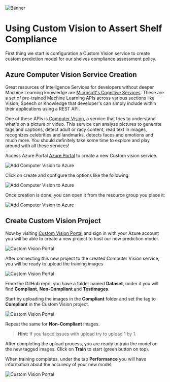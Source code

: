 ![Banner](Assets/Banner.png)

# Using Custom Vision to Assert Shelf Compliance

First thing we start is configuration a Custom Vision service to create custom prediction model for our shelves compliance assessment policy.

## Azure Computer Vision Service Creation

Great resources of Intelligence Services for developers without deeper Machine Learning knowledge are [Microsoft's Cognitive Services](https://azure.microsoft.com/en-us/services/cognitive-services/). These are a set of pre-trained Machine Learning APIs across various sections like Vision, Speech or Knowledge that developer's can simply include within their applications using a REST API.

One of these APIs is [Computer Vision](https://azure.microsoft.com/en-us/services/cognitive-services/computer-vision/), a service that tries to understand what's on a picture or video. This service can analyze pictures to generate tags and captions, detect adult or racy content, read text in images, recognizes celebrities and landmarks, detects faces and emotions and much more. You should definitely take some time to explore and play around with all these services!

Access Azure Portal [Azure Portal](https://portal.azure.com) to create a new Custom vision service.

![Add Computer Vision to Azure](Assets/new-computervision.png)

Click on create and configure the options like the following:

![Add Computer Vision to Azure](Assets/new-computervision-config.png)

Once creation is done, you can open it from the resource group you place it:

![Add Computer Vision to Azure](Assets/new-computervision-overview.png)

## Create Custom Vision Project

Now by visiting [Custom Vision Portal](https://customvision.ai/projects) and sign in with your Azure account you will be able to create a new project to host our new prediction model.

![Custom Vision Portal](Assets/new-customvision-project.png)

After connecting this new project to the created Computer Vision service, you will be ready to upload the training images

![Custom Vision Portal](Assets/new-customvision-project-addimages.png)

From the GitHub repo, you have a folder named **Dataset**, under it you will find **Compliant**, **Non-Compliant** and **TestImages**.

Start by uploading the images in the **Compliant** folder and set the tag to **Compliant** in the Custom Vision project.

![Custom Vision Portal](Assets/new-customvision-project-upload.png)

Repeat the same for **Non-Compliant** images.

> **Hint:** If you faced issues with upload try to upload 1 by 1.

After completing the upload process, you are ready to train the model on the new tagged images. Click on **Train** to start (green button on top).

When training completes, under the tab **Performance** you will have information about the accurecy of your new model.

![Custom Vision Portal](Assets/new-customvision-project-performance.png)